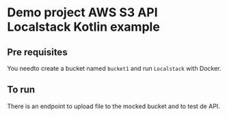 # Demo project AWS S3 API Localstack Kotlin example

## Pre requisites

You needto create a bucket named `bucket1` and run `Localstack` with Docker.

## To run

There is an endpoint to upload file to the mocked bucket and to test de API.